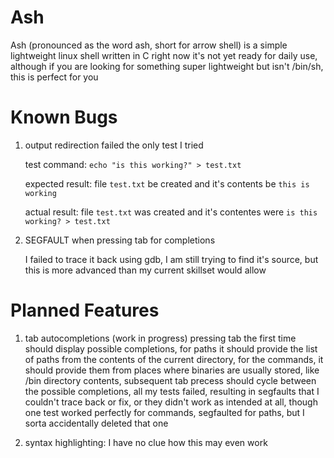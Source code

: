# Ash
Ash (pronounced as the word ash, short for arrow shell) is a simple lightweight linux shell written in C
right now it's not yet ready for daily use, although if you are looking for something super lightweight but isn't /bin/sh, this is perfect for you

# Known Bugs
1. output redirection failed the only test I tried
   
    test command: `echo "is this working?" > test.txt`
   
    expected result: file `test.txt` be created and it's contents be `this is working`
   
    actual result: file `test.txt` was created and it's contentes were `is this working? > test.txt`
   
3. SEGFAULT when pressing tab for completions
   
     I failed to trace it back using gdb, I am still trying to find it's source, but this is more advanced than my current skillset would allow

# Planned Features
1. tab autocompletions (work in progress)
   pressing tab the first time should display possible completions, for paths it should provide the list of paths from the contents of the current directory, for the commands, it should provide them from places where binaries are usually stored, like /bin directory contents, subsequent tab precess should cycle between the possible completions, all my tests failed, resulting in segfaults that I couldn't trace back or fix, or they didn't work as intended at all, though one test worked perfectly for commands, segfaulted for paths, but I sorta accidentally deleted that one
   
3. syntax highlighting:
   I have no clue how this may even work
